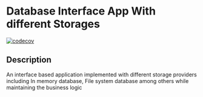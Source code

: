 # Database Interface App With different Storages

[![codecov](https://codecov.io/gh/Lubwama-Emmanuel/interfaces_design_patterns_project/branch/intial-setup/graph/badge.svg?token=cFqVZDvFFn)](https://codecov.io/gh/Lubwama-Emmanuel/interfaces_design_patterns_project)

## Description
An interface based application implemented with different storage providers including In memory database, File system database among others while maintaining the business logic